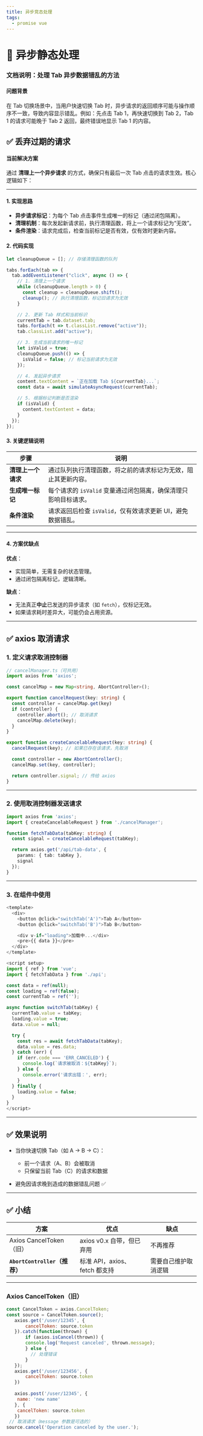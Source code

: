 ```yaml
---
title: 异步竞态处理
tags:
  - promise vue
---
```




# 🧩 异步静态处理
### 文档说明：处理 Tab 异步数据错乱的方法

#### 问题背景
在 Tab 切换场景中，当用户快速切换 Tab 时，异步请求的返回顺序可能与操作顺序不一致，导致内容显示错乱。例如：先点击 Tab 1，再快速切换到 Tab 2，Tab 1 的请求可能晚于 Tab 2 返回，最终错误地显示 Tab 1 的内容。

## ✅ 丢弃过期的请求

#### 当前解决方案
通过 **清理上一个异步请求** 的方式，确保只有最后一次 Tab 点击的请求生效。核心逻辑如下：

---

#### 1. 实现思路
- **异步请求标记**：为每个 Tab 点击事件生成唯一的标记（通过闭包隔离）。
- **清理机制**：每次发起新请求前，执行清理函数，将上一个请求标记为“无效”。
- **条件渲染**：请求完成后，检查当前标记是否有效，仅有效时更新内容。

#### 2. 代码实现
```javascript
let cleanupQueue = []; // 存储清理函数的队列

tabs.forEach(tab => {
  tab.addEventListener("click", async () => {
    // 1. 清理上一个请求
    while (cleanupQueue.length > 0) {
      const cleanup = cleanupQueue.shift();
      cleanup(); // 执行清理函数，标记旧请求为无效
    }

    // 2. 更新 Tab 样式和当前标识
    currentTab = tab.dataset.tab;
    tabs.forEach(t => t.classList.remove("active"));
    tab.classList.add("active");

    // 3. 生成当前请求的唯一标记
    let isValid = true;
    cleanupQueue.push(() => {
      isValid = false; // 标记当前请求为无效
    });

    // 4. 发起异步请求
    content.textContent = `正在加载 Tab ${currentTab}...`;
    const data = await simulateAsyncRequest(currentTab);

    // 5. 根据标记判断是否渲染
    if (isValid) {
      content.textContent = data;
    }
  });
});
```

#### 3. 关键逻辑说明
| 步骤               | 说明                                                                 |
|--------------------|--------------------------------------------------------------------|
| **清理上一个请求**   | 通过队列执行清理函数，将之前的请求标记为无效，阻止其更新内容。               |
| **生成唯一标记**     | 每个请求的 `isValid` 变量通过闭包隔离，确保清理只影响目标请求。             |
| **条件渲染**         | 请求返回后检查 `isValid`，仅有效请求更新 UI，避免数据错乱。                 |

---

#### 4. 方案优缺点
**优点**：
- 实现简单，无需复杂的状态管理。
- 通过闭包隔离标记，逻辑清晰。

**缺点**：
- 无法真正**中止**已发送的异步请求（如 `fetch`），仅标记无效。
- 如果请求耗时差异大，可能仍会占用资源。

---

## ✅ axios 取消请求

### 1. 定义请求取消控制器

```ts
// cancelManager.ts（可共用）
import axios from 'axios';

const cancelMap = new Map<string, AbortController>();

export function cancelRequest(key: string) {
  const controller = cancelMap.get(key)
  if (controller) {
    controller.abort(); // 取消请求
    cancelMap.delete(key);
  }
}

export function createCancelableRequest(key: string) {
  cancelRequest(key); // 如果已存在该请求，先取消

  const controller = new AbortController();
  cancelMap.set(key, controller);

  return controller.signal; // 传给 axios
}
```

---

### 2. 使用取消控制器发送请求

```ts
import axios from 'axios';
import { createCancelableRequest } from './cancelManager';

function fetchTabData(tabKey: string) {
  const signal = createCancelableRequest(tabKey);

  return axios.get('/api/tab-data', {
    params: { tab: tabKey },
    signal
  });
}
```

---

### 3. 在组件中使用

```ts
<template>
  <div>
    <button @click="switchTab('A')">Tab A</button>
    <button @click="switchTab('B')">Tab B</button>

    <div v-if="loading">加载中...</div>
    <pre>{{ data }}</pre>
  </div>
</template>

<script setup>
import { ref } from 'vue';
import { fetchTabData } from './api';

const data = ref(null);
const loading = ref(false);
const currentTab = ref('');

async function switchTab(tabKey) {
  currentTab.value = tabKey;
  loading.value = true;
  data.value = null;

  try {
    const res = await fetchTabData(tabKey);
    data.value = res.data;
  } catch (err) {
    if (err.code === 'ERR_CANCELED') {
      console.log(`请求被取消：${tabKey}`);
    } else {
      console.error('请求出错：', err);
    }
  } finally {
    loading.value = false;
  }
}
</script>
```

---

## ✅ 效果说明

* 当你快速切换 Tab（如 A → B → C）：

  * 前一个请求（A、B）会被取消
  * 只保留当前 Tab（C）的请求和数据
* 避免因请求晚到造成的数据错乱问题 ✅

---

## ✅ 小结

| 方案                        | 优点                     | 缺点         |
| ------------------------- | ---------------------- | ---------- |
| Axios CancelToken（旧）      | axios v0.x 自带，但已弃用     | 不再推荐       |
| **`AbortController`（推荐）** | 标准 API，axios、fetch 都支持 | 需要自己维护取消逻辑 |

---
### Axios CancelToken（旧）  

```js
const CancelToken = axios.CancelToken; 
const source = CancelToken.source();  
   axios.get('/user/12345', {   
       cancelToken: source.token 
   }).catch(function(thrown) {   
       if (axios.isCancel(thrown)) {     
       console.log('Request canceled', thrown.message);   
       } else {     
         // 处理错误  
       } 
   });
   axios.get('/user/123456', {   
       cancelToken: source.token 
   })
   
   axios.post('/user/12345', {   
    name: 'new name' 
   }, {   
    cancelToken: source.token 
   })  
 // 取消请求（message 参数是可选的） 
source.cancel('Operation canceled by the user.');
```
